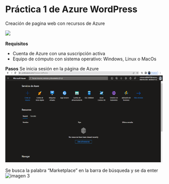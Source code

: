 # Práctica 1 de Azure WordPress
Creación de pagina web con recursos de Azure

![](https://github.com/AlanGarciaQ/Practica-1-WordPress/blob/main/imagenes/Wordpress_logo.png)

**Requisitos**
- Cuenta de Azure con una suscripción activa
- Equipo de cómputo con sistema operativo: Windows, Linux o MacOs

**Pasos**
Se inicia sesión en la página de Azure
![Imagen 1](imagenes\Imagen1.png)

Se busca la palabra “Marketplace” en la barra de búsqueda y se da enter 
![imagen 3](https://github.com/AlanGarciaQ/Practica-1-WordPress/blob/main/imagenes/Imagen3.jpg) 